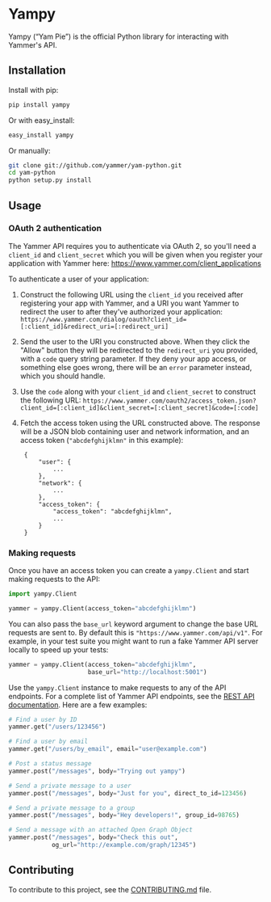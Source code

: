 # Yampy

Yampy (“Yam Pie”) is the official Python library for interacting with
Yammer's API.

## Installation

Install with pip:

```sh
pip install yampy
```

Or with easy_install:

```sh
easy_install yampy
```

Or manually:

```sh
git clone git://github.com/yammer/yam-python.git
cd yam-python
python setup.py install
```

## Usage

### OAuth 2 authentication

The Yammer API requires you to authenticate via OAuth 2, so you'll need a
`client_id` and `client_secret` which you will be given when you register your
application with Yammer here: <https://www.yammer.com/client_applications>

To authenticate a user of your application:

1. Construct the following URL using the `client_id` you received after
registering your app with Yammer, and a URI you want Yammer to redirect the user
to after they've authorized your application:
`https://www.yammer.com/dialog/oauth?client_id=[:client_id]&redirect_uri=[:redirect_uri]`

2. Send the user to the URI you constructed above. When they click the "Allow"
button they will be redirected to the `redirect_uri` you provided, with a `code`
query string parameter. If they deny your app access, or something else goes
wrong, there will be an `error` parameter instead, which you should handle.

3. Use the `code` along with your `client_id` and `client_secret` to construct
the following URL:
`https://www.yammer.com/oauth2/access_token.json?client_id=[:client_id]&client_secret=[:client_secret]&code=[:code]`

4. Fetch the access token using the URL constructed above. The response will be
a JSON blob containing user and network information, and an access token
(`"abcdefghijklmn"` in this example):

        {
            "user": {
                ...
            },
            "network": {
                ...
            },
            "access_token": {
                "access_token": "abcdefghijklmn",
                ...
            }
        }

### Making requests

Once you have an access token you can create a `yampy.Client` and start making
requests to the API:

```python
import yampy.Client

yammer = yampy.Client(access_token="abcdefghijklmn")
```

You can also pass the `base_url` keyword argument to change the base URL
requests are sent to. By default this is `"https://www.yammer.com/api/v1"`. For
example, in your test suite you might want to run a fake Yammer API server
locally to speed up your tests:

```python
yammer = yampy.Client(access_token="abcdefghijklmn",
                      base_url="http://localhost:5001")
```

Use the `yampy.Client` instance to make requests to any of the API endpoints.
For a complete list of Yammer API endpoints, see the [REST API
documentation](http://developer.yammer.com/restapi/). Here are a few examples:

```python
# Find a user by ID
yammer.get("/users/123456")

# Find a user by email
yammer.get("/users/by_email", email="user@example.com")

# Post a status message
yammer.post("/messages", body="Trying out yampy")

# Send a private message to a user
yammer.post("/messages", body="Just for you", direct_to_id=123456)

# Send a private message to a group
yammer.post("/messages", body="Hey developers!", group_id=98765)

# Send a message with an attached Open Graph Object
yammer.post("/messages", body="Check this out",
            og_url="http://example.com/graph/12345")
```

## Contributing

To contribute to this project, see the
[CONTRIBUTING.md](https://github.com/yammer/yam-python/blob/master/CONTRIBUTING.md)
file.
